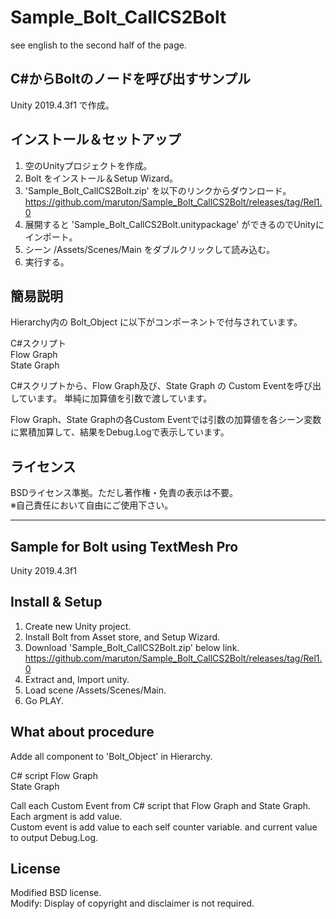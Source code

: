 # Sample_Bolt_CallCS2Bolt
see english to the second half of the page.

## C#からBoltのノードを呼び出すサンプル
Unity 2019.4.3f1 で作成。

## インストール＆セットアップ

1. 空のUnityプロジェクトを作成。  
2. Bolt をインストール＆Setup Wizard。  
3. 'Sample_Bolt_CallCS2Bolt.zip' を以下のリンクからダウンロード。
   https://github.com/maruton/Sample_Bolt_CallCS2Bolt/releases/tag/Rel1.0
4. 展開すると 'Sample_Bolt_CallCS2Bolt.unitypackage' ができるのでUnityにインポート。  
5. シーン /Assets/Scenes/Main をダブルクリックして読み込む。  
6. 実行する。

## 簡易説明
Hierarchy内の Bolt_Object に以下がコンポーネントで付与されています。  
  
  C#スクリプト  
  Flow Graph  
  State Graph  
  
C#スクリプトから、Flow Graph及び、State Graph の Custom Eventを呼び出しています。 
単純に加算値を引数で渡しています。  

Flow Graph、State Graphの各Custom Eventでは引数の加算値を各シーン変数に累積加算して、結果をDebug.Logで表示しています。 
  


## ライセンス
BSDライセンス準拠。ただし著作権・免責の表示は不要。  
※自己責任において自由にご使用下さい。  
  
-------------------------------------------------------------------------------------  
## Sample for Bolt using TextMesh Pro

Unity 2019.4.3f1

## Install & Setup

1. Create new Unity project.  
2. Install Bolt from Asset store, and Setup Wizard.  
3. Download 'Sample_Bolt_CallCS2Bolt.zip' below link.  
   https://github.com/maruton/Sample_Bolt_CallCS2Bolt/releases/tag/Rel1.0  
4. Extract and, Import unity.  
5. Load scene /Assets/Scenes/Main.  
6. Go PLAY.

## What about procedure
Adde all component to 'Bolt_Object' in Hierarchy.
  
  C# script
  Flow Graph  
  State Graph  

Call each Custom Event from C# script that Flow Graph and State Graph.  
Each argment is add value.  
Custom event is add value to each self counter variable. and current value to output Debug.Log.  
  

  
## License
Modified BSD license.  
Modify: Display of copyright and disclaimer is not required.  
  
  
